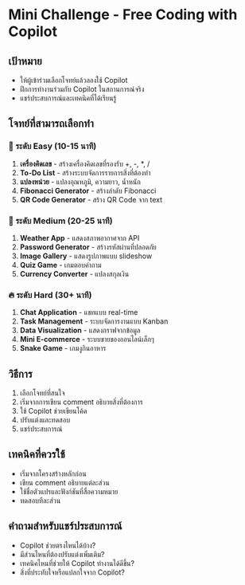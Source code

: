 # Mini Challenge - Free Coding with Copilot

## เป้าหมาย
- ให้ผู้เข้าร่วมเลือกโจทย์แล้วลองใช้ Copilot
- ฝึกการทำงานร่วมกับ Copilot ในสถานการณ์จริง
- แชร์ประสบการณ์และเทคนิคที่ได้เรียนรู้

## โจทย์ที่สามารถเลือกทำ

### 🎯 ระดับ Easy (10-15 นาที)
1. **เครื่องคิดเลข** - สร้างเครื่องคิดเลขที่รองรับ +, -, *, /
2. **To-Do List** - สร้างระบบจัดการรายการสิ่งที่ต้องทำ
3. **แปลงหน่วย** - แปลงอุณหภูมิ, ความยาว, น้ำหนัก
4. **Fibonacci Generator** - สร้างลำดับ Fibonacci
5. **QR Code Generator** - สร้าง QR Code จาก text

### 🚀 ระดับ Medium (20-25 นาที)
1. **Weather App** - แสดงสภาพอากาศจาก API
2. **Password Generator** - สร้างรหัสผ่านที่ปลอดภัย
3. **Image Gallery** - แสดงรูปภาพแบบ slideshow
4. **Quiz Game** - เกมตอบคำถาม
5. **Currency Converter** - แปลงสกุลเงิน

### 🔥 ระดับ Hard (30+ นาที)
1. **Chat Application** - แชทแบบ real-time
2. **Task Management** - ระบบจัดการงานแบบ Kanban
3. **Data Visualization** - แสดงกราฟจากข้อมูล
4. **Mini E-commerce** - ระบบขายของออนไลน์เล็กๆ
5. **Snake Game** - เกมงูกินอาหาร

## วิธีการ
1. เลือกโจทย์ที่สนใจ
2. เริ่มจากการเขียน comment อธิบายสิ่งที่ต้องการ
3. ใช้ Copilot ช่วยเขียนโค้ด
4. ปรับแต่งและทดสอบ
5. แชร์ประสบการณ์

## เทคนิคที่ควรใช้
- เริ่มจากโครงสร้างหลักก่อน
- เขียน comment อธิบายแต่ละส่วน
- ใช้ชื่อตัวแปรและฟังก์ชันที่สื่อความหมาย
- ทดสอบทีละส่วน

## คำถามสำหรับแชร์ประสบการณ์
- Copilot ช่วยตรงไหนได้บ้าง?
- มีส่วนไหนที่ต้องปรับแต่งเพิ่มเติม?
- เทคนิคไหนที่ช่วยให้ Copilot ทำงานได้ดีขึ้น?
- สิ่งที่ประทับใจหรือแปลกใจจาก Copilot?
